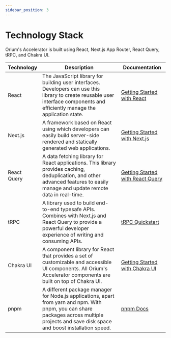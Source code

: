 ```yaml
---
sidebar_position: 3
---
```


# Technology Stack

Orium's Accelerator is built using React, Next.js App Router, React Query, tRPC, and Chakra UI.

| Technology | Description | Documentation |
| - | - | - |
| React | The JavaScript library for building user interfaces. Developers can use this library to create reusable user interface components and efficiently manage the application state. | [Getting Started with React](https://reactjs.org/docs/getting-started.html) |
| Next.js | A framework based on React using which developers can easily build server-side rendered and statically generated web applications. | [Getting Started with Next.js](https://nextjs.org/docs/getting-started) |
| React Query | A data fetching library for React applications. This library provides caching, deduplication, and other advanced features to easily manage and update remote data in real-time. | [Getting Started with React Query](https://react-query-v3.tanstack.com/overview) |
| tRPC | A library used to build end-to-end typesafe APIs. Combines with Next.js and React Query to provide a powerful developer experience of writing and consuming APIs. | [tRPC Quickstart](https://trpc.io/docs/quickstart)
| Chakra UI | A component library for React that provides a set of customizable and accessible UI components. All Orium's Accelerator components are built on top of Chakra UI. | [Getting Started with Chakra UI](https://chakra-ui.com/getting-started) |
| pnpm |A different package manager for Node.js applications, apart from yarn and npm. With pnpm, you can share packages across multiple projects and save disk space and boost installation speed. | [pnpm Docs](https://pnpm.io/) |
